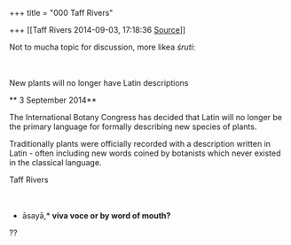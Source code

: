 +++
title = "000 Taff Rivers"

+++
[[Taff Rivers	2014-09-03, 17:18:36 [Source](https://groups.google.com/g/samskrita/c/oq2Q2toZ1h4)]]





 Not to mucha topic for discussion, more likea *śruti*:

  

　

New plants will no longer have Latin descriptions

** 3 September 2014**

The International Botany Congress has decided that Latin will no longer be the primary language for formally describing new species of plants.

Traditionally plants were officially recorded with a description written in Latin - often including new words coined by botanists which never existed in the classical language.

Taff Rivers

　

* āsayā,* **viva voce or by word of mouth?**

  

  

??

